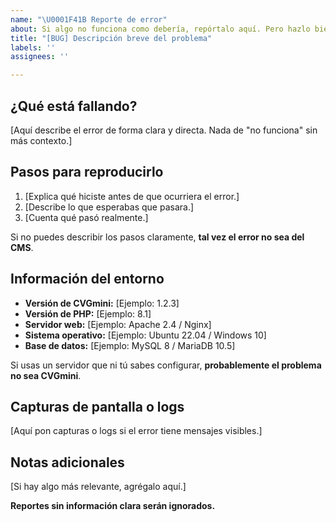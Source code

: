```yaml
---
name: "\U0001F41B Reporte de error"
about: Si algo no funciona como debería, repórtalo aquí. Pero hazlo bien.
title: "[BUG] Descripción breve del problema"
labels: ''
assignees: ''

---
```


## ¿Qué está fallando?  
[Aquí describe el error de forma clara y directa. Nada de "no funciona" sin más contexto.]  

## Pasos para reproducirlo  
1. [Explica qué hiciste antes de que ocurriera el error.]  
2. [Describe lo que esperabas que pasara.]  
3. [Cuenta qué pasó realmente.]  

Si no puedes describir los pasos claramente, **tal vez el error no sea del CMS**.  

## Información del entorno  
- **Versión de CVGmini:** [Ejemplo: 1.2.3]  
- **Versión de PHP:** [Ejemplo: 8.1]  
- **Servidor web:** [Ejemplo: Apache 2.4 / Nginx]  
- **Sistema operativo:** [Ejemplo: Ubuntu 22.04 / Windows 10]  
- **Base de datos:** [Ejemplo: MySQL 8 / MariaDB 10.5]  

Si usas un servidor que ni tú sabes configurar, **probablemente el problema no sea CVGmini**.  

## Capturas de pantalla o logs  
[Aquí pon capturas o logs si el error tiene mensajes visibles.]  

## Notas adicionales  
[Si hay algo más relevante, agrégalo aquí.]  

**Reportes sin información clara serán ignorados.**

